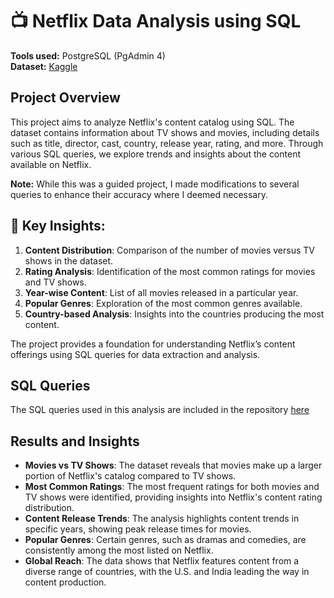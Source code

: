 # :tv: Netflix Data Analysis using SQL

**Tools used:** PostgreSQL (PgAdmin 4) <br>
**Dataset:** [Kaggle](https://www.kaggle.com/datasets/shivamb/netflix-shows?resource=download)

## Project Overview

This project aims to analyze Netflix's content catalog using SQL. The dataset contains information about TV shows and movies, including details such as title, director, cast, country, release year, rating, and more. Through various SQL queries, we explore trends and insights about the content available on Netflix.

**Note:** While this was a guided project, I made modifications to several queries to enhance their accuracy where I deemed necessary.

## :pushpin: Key Insights:

1. **Content Distribution**: Comparison of the number of movies versus TV shows in the dataset.
2. **Rating Analysis**: Identification of the most common ratings for movies and TV shows.
3. **Year-wise Content**: List of all movies released in a particular year.
4. **Popular Genres**: Exploration of the most common genres available.
5. **Country-based Analysis**: Insights into the countries producing the most content.

The project provides a foundation for understanding Netflix’s content offerings using SQL queries for data extraction and analysis.

## SQL Queries

The SQL queries used in this analysis are included in the repository [here](https://github.com/MaryamRafiquee/Netflix_Analysis/blob/main/SQL_queries.sql)

## Results and Insights

- **Movies vs TV Shows**: The dataset reveals that movies make up a larger portion of Netflix's catalog compared to TV shows.
- **Most Common Ratings**: The most frequent ratings for both movies and TV shows were identified, providing insights into Netflix's content rating distribution.
- **Content Release Trends**: The analysis highlights content trends in specific years, showing peak release times for movies.
- **Popular Genres**: Certain genres, such as dramas and comedies, are consistently among the most listed on Netflix.
- **Global Reach**: The data shows that Netflix features content from a diverse range of countries, with the U.S. and India leading the way in content production.

